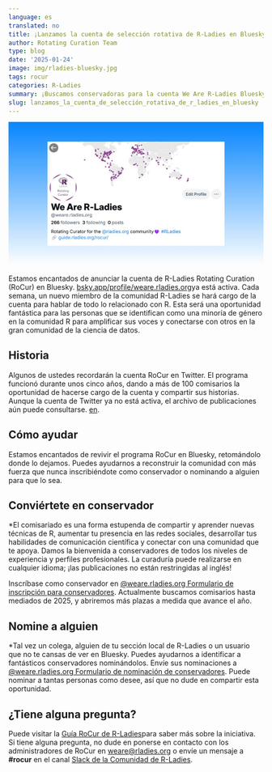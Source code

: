 ```yaml
---
language: es
translated: no
title: ¡Lanzamos la cuenta de selección rotativa de R-Ladies en Bluesky!
author: Rotating Curation Team
type: blog
date: '2025-01-24'
image: img/rladies-bluesky.jpg
tags: rocur
categories: R-Ladies
summary: ¡Buscamos conservadoras para la cuenta We Are R-Ladies Bluesky!
slug: lanzamos_la_cuenta_de_selección_rotativa_de_r_ladies_en_bluesky
---
```


![Captura de pantalla de We Are R-Ladies en Bluesky](img/rladies-bluesky.jpg)

Estamos encantados de anunciar la cuenta de R-Ladies Rotating Curation (RoCur) en Bluesky. [bsky.app/profile/weare.rladies.org](https://bsky.app/profile/weare.rladies.org)ya está activa.
Cada semana, un nuevo miembro de la comunidad R-Ladies se hará cargo de la cuenta para hablar de todo lo relacionado con R.
Esta será una oportunidad fantástica para las personas que se identifican como una minoría de género en la comunidad R para amplificar sus voces y conectarse con otros en la gran comunidad de la ciencia de datos.

## Historia

Algunos de ustedes recordarán la cuenta RoCur en Twitter.
El programa funcionó durante unos cinco años, dando a más de 100 comisarios la oportunidad de hacerse cargo de la cuenta y compartir sus historias.
Aunque la cuenta de Twitter ya no está activa, el archivo de publicaciones aún puede consultarse. [en](https://rladies.org/tweet-archive/wearerladies/).

## Cómo ayudar

Estamos encantados de revivir el programa RoCur en Bluesky, retomándolo donde lo dejamos.
Puedes ayudarnos a reconstruir la comunidad con más fuerza que nunca inscribiéndote como conservador o nominando a alguien para que lo sea.

## Conviértete en conservador

\*El comisariado es una forma estupenda de compartir y aprender nuevas técnicas de R, aumentar tu presencia en las redes sociales, desarrollar tus habilidades de comunicación científica y conectar con una comunidad que te apoya.
Damos la bienvenida a conservadores de todos los niveles de experiencia y perfiles profesionales.
La curaduría puede realizarse en cualquier idioma; ¡las publicaciones no están restringidas al inglés!

Inscríbase como conservador en [@weare.rladies.org Formulario de inscripción para conservadores](https://airtable.com/appjkZZgtF0iEWFjx/pagqsAma1WmUYxa9j/form).
Actualmente buscamos comisarios hasta mediados de 2025, y abriremos más plazas a medida que avance el año.

## Nomine a alguien

\*Tal vez un colega, alguien de tu sección local de R-Ladies o un usuario que no te cansas de ver en Bluesky.
Puedes ayudarnos a identificar a fantásticos conservadores nominándolos.
Envíe sus nominaciones a [@weare.rladies.org Formulario de nominación de conservadores](https://airtable.com/appFIBzsk2AxWlGMt/pagfezjuCxohikOOa/form).
Puede nominar a tantas personas como desee, así que no dude en compartir esta oportunidad.

## ¿Tiene alguna pregunta?

Puede visitar la [Guía RoCur de R-Ladies](https://guide.rladies.org/rocur/about/)para saber más sobre la iniciativa.
Si tiene alguna pregunta, no dude en ponerse en contacto con los administradores de RoCur en [weare@rladies.org](mailto:weare@rladies.org) o envíe un mensaje a **\#rocur** en el canal [Slack de la Comunidad de R-Ladies](https://rladies.org/form/community-slack/).



